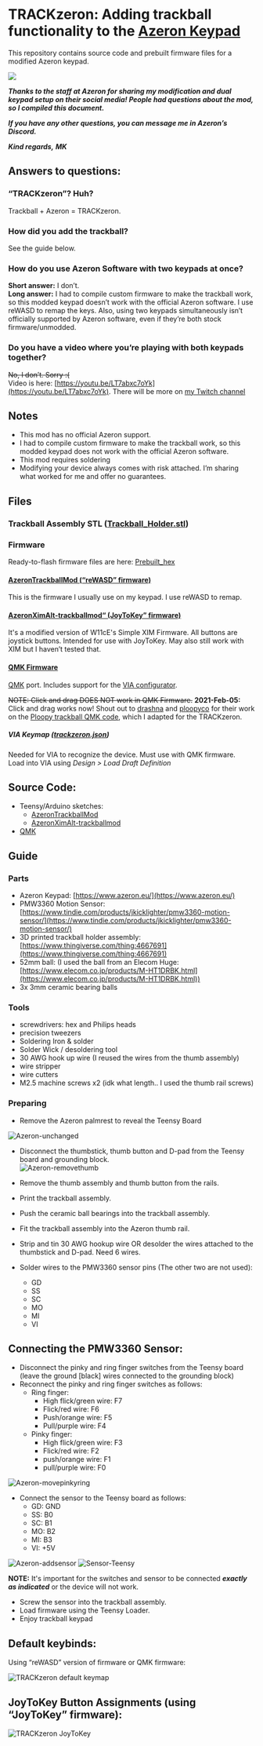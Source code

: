# TRACKzeron: Adding trackball functionality to the [Azeron Keypad](https://www.azeron.eu/)

This repository contains source code and prebuilt firmware files for a modified Azeron keypad.

![](https://user-images.githubusercontent.com/16569424/107110059-db20ec00-6812-11eb-9fe6-563b27339a3a.jpg)

***Thanks to the staff at Azeron for sharing my modification and dual keypad setup on their social media! People had questions about the mod, so I compiled this document.***

***If you have any other questions, you can message me in Azeron’s Discord.***

***Kind regards,***
***MK***

## Answers to questions:

### “TRACKzeron”? Huh?
Trackball + Azeron = TRACKzeron.

### How did you add the trackball?
See the guide below.

### How do you use Azeron Software with two keypads at once?
**Short answer:** I don’t.  
**Long answer:** I had to compile custom firmware to make the trackball work, so this modded keypad doesn’t work with the official Azeron software. I use reWASD to remap the keys.
Also, using two keypads simultaneously isn’t officially supported by Azeron software, even if they’re both stock firmware/unmodded.

### Do you have a video where you’re playing with both keypads together?
~~No, I don’t. Sorry :(~~  
Video is here: [https://youtu.be/LT7abxc7oYk](https://youtu.be/LT7abxc7oYk). There will be more on [my Twitch channel](https://twitch.tv/allphobic13)

## Notes

-   This mod has no official Azeron support.
-   I had to compile custom firmware to make the trackball work, so this modded keypad does not work with the official Azeron software.
-   This mod requires soldering   
-   Modifying your device always comes with risk attached. I’m sharing what worked for me and offer no guarantees.

## Files

### Trackball Assembly STL ([Trackball_Holder.stl](https://github.com/melaphor/trackzeron/blob/main/STL/Trackball_Holder.stl))

### Firmware
Ready-to-flash firmware files are here: [Prebuilt_hex](https://github.com/melaphor/trackzeron/tree/main/Prebuilt_hex)

#### [AzeronTrackballMod (“reWASD” firmware)](https://github.com/melaphor/trackzeron/tree/main/AzeronTrackballMod)
This is the firmware I usually use on my keypad. I use reWASD to remap.

#### [AzeronXimAlt-trackballmod“ (JoyToKey” firmware)](https://github.com/melaphor/trackzeron/tree/main/AzeronXimAlt-trackballmod)

It's a modified version of W11cE's Simple XIM Firmware. All buttons are joystick buttons. Intended for use with JoyToKey. May also still work with XIM but I haven’t tested that.

#### [QMK Firmware](https://github.com/melaphor/trackzeron/tree/main/QMK)
[QMK](https://qmk.fm/) port. Includes support for the [VIA configurator](https://caniusevia.com/).

~~NOTE: Click and drag DOES NOT work in QMK Firmware.~~ 
**2021-Feb-05:** Click and drag works now! Shout out to [drashna](https://github.com/drashna) and [ploopyco](https://github.com/ploopyco) for their work on the [Ploopy trackball QMK code](https://github.com/qmk/qmk_firmware/tree/master/keyboards/ploopyco/trackball), which I adapted for the TRACKzeron.

##### VIA Keymap ([trackzeron.json](https://github.com/melaphor/trackzeron/blob/main/VIA_keymap/trackzeron.json))

Needed for VIA to recognize the device. Must use with QMK firmware.  
Load into VIA using *Design > Load Draft Definition*

## Source Code:

- Teensy/Arduino sketches: 
	- [AzeronTrackballMod](https://github.com/melaphor/trackzeron/tree/main/AzeronTrackballMod)
	- [AzeronXimAlt-trackballmod](https://github.com/melaphor/trackzeron/tree/main/AzeronXimAlt-trackballmod)
-   [QMK](https://github.com/melaphor/trackzeron/tree/main/QMK)
    

## Guide

### Parts
- Azeron Keypad: [https://www.azeron.eu/](https://www.azeron.eu/)
- PMW3360 Motion Sensor: [https://www.tindie.com/products/jkicklighter/pmw3360-motion-sensor/](https://www.tindie.com/products/jkicklighter/pmw3360-motion-sensor/)   
- 3D printed trackball holder assembly: [https://www.thingiverse.com/thing:4667691](https://www.thingiverse.com/thing:4667691)
- 52mm ball: (I used the ball from an Elecom Huge: [https://www.elecom.co.jp/products/M-HT1DRBK.html](https://www.elecom.co.jp/products/M-HT1DRBK.html))
- 3x 3mm ceramic bearing balls

### Tools
- screwdrivers: hex and Philips heads   
- precision tweezers
- Soldering Iron & solder
- Solder Wick / desoldering tool
- 30 AWG hook up wire (I reused the wires from the thumb assembly)
- wire stripper
- wire cutters
- M2.5 machine screws x2 (idk what length.. I used the thumb rail screws)

### Preparing
-   Remove the Azeron palmrest to reveal the Teensy Board

![Azeron-unchanged](https://user-images.githubusercontent.com/16569424/107108978-5b8f1f00-680a-11eb-86c0-2a26af66000b.png)
    
-   Disconnect the thumbstick, thumb button and D-pad from the Teensy board and grounding block.  
    ![Azeron-removethumb](https://user-images.githubusercontent.com/16569424/107108984-706bb280-680a-11eb-9773-adbbb86909cb.png)
    
- Remove the thumb assembly and thumb button from the rails.
- Print the trackball assembly.   
- Push the ceramic ball bearings into the trackball assembly.   
- Fit the trackball assembly into the Azeron thumb rail.    
- Strip and tin 30 AWG hookup wire OR desolder the wires attached to the thumbstick and D-pad. Need 6 wires.
- Solder wires to the PMW3360 sensor pins (The other two are not used):
	- GD
	- SS    
	- SC
	- MO
	- MI    
	- VI 

## Connecting the PMW3360 Sensor:

- Disconnect the pinky and ring finger switches from the Teensy board (leave the ground [black] wires connected to the grounding block)    
- Reconnect the pinky and ring finger switches as follows:
   	-   Ring finger:
		- High flick/green wire: F7
	    - Flick/red wire: F6
	    - Push/orange wire: F5
	    - Pull/purple wire: F4
	-   Pinky finger:
	    - High flick/green wire: F3
	    - Flick/red wire: F2
	    - push/orange wire: F1
	    - pull/purple wire: F0
	    
![Azeron-movepinkyring](https://user-images.githubusercontent.com/16569424/107109037-e4a65600-680a-11eb-983f-14ca71fb90f0.png)

-   Connect the sensor to the Teensy board as follows:
	- GD: GND    
	- SS: B0
	- SC: B1
	- MO: B2
	- MI: B3
	- VI: +5V
    
![Azeron-addsensor](https://user-images.githubusercontent.com/16569424/107109075-17e8e500-680b-11eb-8602-91806c507511.png)
![Sensor-Teensy](https://user-images.githubusercontent.com/16569424/107109078-1ae3d580-680b-11eb-8402-30c224dd913e.png)

**NOTE:** It's important for the switches and sensor to be connected ***exactly as indicated*** or the device will not work.
- Screw the sensor into the trackball assembly. 
- Load firmware using the Teensy Loader.
- Enjoy trackball keypad

## Default keybinds:

Using “reWASD” version of firmware or QMK firmware:

![TRACKzeron default keymap](https://user-images.githubusercontent.com/16569424/107109080-23d4a700-680b-11eb-86ef-2168594ed880.png)

  

## JoyToKey Button Assignments (using “JoyToKey” firmware):

![TRACKzeron JoyToKey](https://user-images.githubusercontent.com/16569424/107109082-28995b00-680b-11eb-82fe-a649f6bf350d.png)
